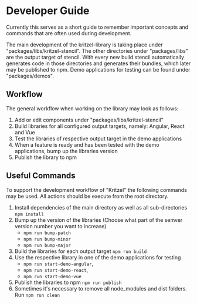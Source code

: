 # Developer Guide
Currently this serves as a short guide to remember important concepts and commands that are often used during development. 

The main development of the kritzel-library is taking place under "packages/libs/kritzel-stencil". The other directories under "packages/libs" are the output target of stencil. With every new build stencil automatically generates code in those directories and generates their bundles, which later may be published to npm. Demo applications for testing can be found under "packages/demos".

## Workflow
The general workflow when working on the library may look as follows:

1. Add or edit components under "packages/libs/kritzel-stencil"
2. Build libraries for all configured output targets, namely: Angular, React and Vue
3. Test the libraries of respective output target in the demo applications
4. When a feature is ready and has been tested with the demo applications, bump up the libraries version
5. Publish the library to npm

## Useful Commands
To support the development workflow of "Kritzel" the following commands may be used. All actions should be execute from the root directory. 

1. Install dependencies of the main directory as well as all sub-directories `npm install`
2. Bump up the version of the libraries (Choose what part of the semver version number you want to increase)
	- `npm run bump-patch`
	- `npm run bump-minor`
	- `npm run bump-major`
3. Build the libraries for each output target `npm run build`
4. Use the respective library in one of the demo applications for testing
	-  `npm run start-demo-angular`, 
	-  `npm run start-demo-react`, 
	-  `npm run start-demo-vue`
5. Publish the libraries to npm `npm run publish`
6. Sometimes it's necessary to remove all node_modules and dist folders. Run `npm run clean`
